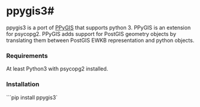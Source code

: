 # ppygis3#

ppygis3 is a port of [PPyGIS](https://pypi.python.org/pypi/PPyGIS/0.2) that supports python 3. 
PPyGIS is an extension for psycopg2. PPyGIS adds support for PostGIS geometry objects by
translating them between PostGIS EWKB representation and python objects.

### Requirements

At least Python3 with psycopg2 installed.

### Installation
```pip install ppygis3`

